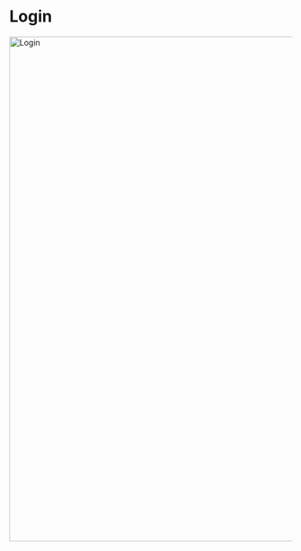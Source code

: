 # Login
<img width="900" alt="Login" src="https://github.com/drika-dev/Plano_Ensino/assets/126597972/948bf3bd-76ec-456e-a6f4-f30be4208c64">


